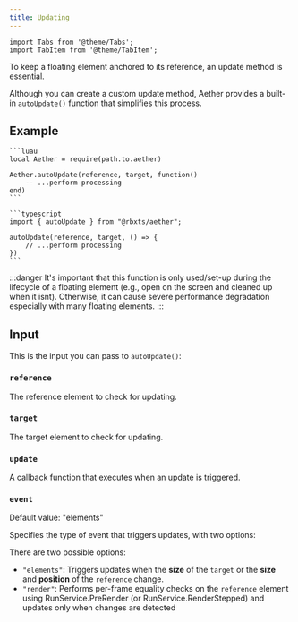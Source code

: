 ```yaml
---
title: Updating
---
```


```mdx-code-block
import Tabs from '@theme/Tabs';
import TabItem from '@theme/TabItem';
```

To keep a floating element anchored to its reference, an update method is essential.

Although you can create a custom update method, Aether provides a built-in `autoUpdate()` function that simplifies this process.

## Example

<Tabs groupId="package-manager">
  <TabItem value="wally" label="luau" default>

    ```luau
    local Aether = require(path.to.aether)

    Aether.autoUpdate(reference, target, function()
        -- ...perform processing
    end)
    ```

  </TabItem>

  <TabItem value="roblox-ts" label="roblox-ts">

    ```typescript
    import { autoUpdate } from "@rbxts/aether";

    autoUpdate(reference, target, () => {
        // ...perform processing
    })
    ```

  </TabItem>
</Tabs>

:::danger
It's important that this function is only used/set-up during the lifecycle of a floating element (e.g., open on the screen and cleaned up when it isnt).
Otherwise, it can cause severe performance degradation especially with many floating elements.
:::

## Input

This is the input you can pass to `autoUpdate()`:

### `reference`

The reference element to check for updating.

### `target`

The target element to check for updating.

### `update`

A callback function that executes when an update is triggered.

### `event`

Default value: "elements"

Specifies the type of event that triggers updates, with two options:

There are two possible options:

-   `"elements"`: Triggers updates when the **size** of the `target` or the **size** and **position** of the `reference` change.
-   `"render"`: Performs per-frame equality checks on the `reference` element using RunService.PreRender (or RunService.RenderStepped) and updates only when changes are detected
